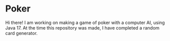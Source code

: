 # Poker
Hi there!
I am working on making a game of poker with a computer AI, using Java 17. At the time this repository was made, I have completed a random card generator. 
